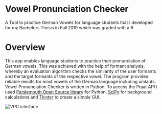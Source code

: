 # Vowel Pronunciation Checker
A Tool to practice German Vowels for language students that I developed for my Bachelors Thesis in Fall 2019 which was graded with a 6.

# Overview
This app enables language students to practice their pronunciation of German vowels. This was achieved with the help of formant analysis, whereby an evaluation algorithm checks the similarity of the user formants and the target formants of the respective vowel. The program provides reliable results for most vowels of the German language including umlauts.
Vowel Pronunciation Checker is written in Python. To access the Praat API I used [Parslemouth Open Source library](https://github.com/YannickJadoul/Parselmouth) for Python, [SciPy](https://github.com/scipy/scipy) for background calculations and [Tkinter](https://github.com/python/cpython/tree/master/Lib/tkinter) to create a simple GUI.

![VPC interface](https://user-images.githubusercontent.com/27009186/232230896-fd445b7d-7827-4db1-9e69-e411497caebb.PNG)
